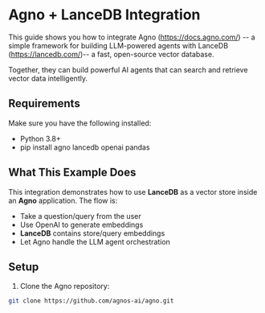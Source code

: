# Agno + LanceDB Integration

This guide shows  you how to integrate Agno (https://docs.agno.com/)  -- a simple framework for building LLM-powered agents with LanceDB (https://lancedb.com/)-- a fast, open-source vector database.

Together, they can build powerful AI agents that can search and retrieve vector data intelligently.

##  Requirements

Make sure you have the following installed:

- Python 3.8+
- pip install agno lancedb openai pandas


## What This Example Does

This integration demonstrates how to use **LanceDB** as a vector store inside an **Agno** application. The flow is:

- Take a question/query from the user
- Use OpenAI to generate embeddings
- **LanceDB** contains store/query embeddings
- Let Agno handle the LLM agent orchestration


## Setup

1. Clone the Agno repository:

```bash
git clone https://github.com/agnos-ai/agno.git
